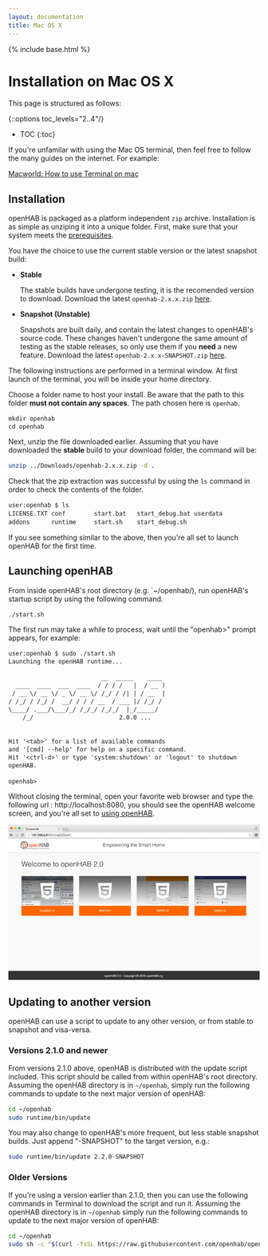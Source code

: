 ```yaml
---
layout: documentation
title: Mac OS X
---
```


{% include base.html %}

# Installation on Mac OS X

This page is structured as follows:

{::options toc_levels="2..4"/}

* TOC
{:toc}

If you're unfamilar with using the Mac OS terminal, then feel free to follow the many guides on the internet. For example:

[Macworld: How to use Terminal on mac](http://www.macworld.co.uk/feature/mac-software/how-use-terminal-on-mac-3608274/)

## Installation

openHAB is packaged as a platform independent `zip` archive. Installation is as simple as unziping it into a unique folder.
First, make sure that your system meets the [prerequisites](index.html#prerequisites).

You have the choice to use the current stable version or the latest snapshot build:

* **Stable** 
  
  The stable builds have undergone testing, it is the recomended version to download.
  Download the latest `openhab-2.x.x.zip` [here](https://bintray.com/openhab/mvn/openhab-distro/_latestVersion).

* **Snapshot (Unstable)**
  
  Snapshots are built daily, and contain the latest changes to openHAB's source code. 
  These changes haven't undergone the same amount of testing as the stable releases, so only use them if you **need** a new feature.
  Download the latest `openhab-2.x.x-SNAPSHOT.zip` [here](https://openhab.ci.cloudbees.com/job/openHAB-Distribution).
  
The following instructions are performed in a terminal window. At first launch of the terminal, you will be inside your home directory.

Choose a folder name to host your install. Be aware that the path to this folder **must not contain any spaces**. 
The path chosen here is `openhab`.

```
mkdir openhab
cd openhab
```

Next, unzip the file downloaded earlier. 
Assuming that you have downloaded the **stable** build to your download folder, the command will be:

```sh
unzip ../Downloads/openhab-2.x.x.zip -d .
```

Check that the zip extraction was successful by using the `ls` command in order to check the contents of the folder.

```bash
user:openhab $ ls
LICENSE.TXT	conf		start.bat	start_debug.bat	userdata
addons		runtime		start.sh	start_debug.sh
```

If you see something similar to the above, then you're all set to launch openHAB for the first time.

## Launching openHAB

From inside openHAB's root directory (e.g. `~/openhab/), run openHAB's startup script by using the following command.

```bash
./start.sh
```

The first run may take a while to process, wait until the "openhab>" prompt appears, for example:

```
user:openhab $ sudo ./start.sh
Launching the openHAB runtime...

                          __  _____    ____      
  ____  ____  ___  ____  / / / /   |  / __ )     
 / __ \/ __ \/ _ \/ __ \/ /_/ / /| | / __  | 
/ /_/ / /_/ /  __/ / / / __  / ___ |/ /_/ /      
\____/ .___/\___/_/ /_/_/ /_/_/  |_/_____/     
    /_/                        2.0.0 ...


Hit '<tab>' for a list of available commands
and '[cmd] --help' for help on a specific command.
Hit '<ctrl-d>' or type 'system:shutdown' or 'logout' to shutdown openHAB.

openhab>
```

Without closing the terminal, open your favorite web browser and type the following url : http://localhost:8080, you should see the openHAB welcome screen, and you're all set to [using openHAB]({{base}}/tutorials/beginner/1sttimesetup.html).

![](images/Accueil_Openhab_2.png)

## Updating to another version

openHAB can use a script to update to any other version, or from stable to snapshot and visa-versa.

### Versions 2.1.0 and newer

From versions 2.1.0 above, openHAB is distributed with the update script included. 
This script should be called from within openHAB's root directory. 
Assuming the openHAB directory is in `~/openhab`, simply run the following commands to update to the next major version of openHAB:

```bash
cd ~/openhab
sudo runtime/bin/update
```

You may also change to openHAB's more frequent, but less stable snapshot builds. 
Just append "-SNAPSHOT" to the target version, e.g.:

```bash
sudo runtime/bin/update 2.2.0-SNAPSHOT
```

### Older Versions

If you're using a version earlier than 2.1.0, then you can use the following commands in Terminal to download the script and run it. 
Assuming the openHAB directory is in `~/openhab` simply run the following commands to update to the next major version of openHAB:

```bash
cd ~/openhab
sudo sh -c "$(curl -fsSL https://raw.githubusercontent.com/openhab/openhab-distro/master/distributions/openhab/src/main/resources/bin/update)"
```

